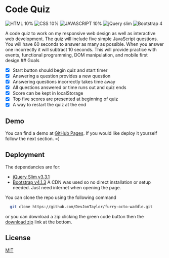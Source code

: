 # Code Quiz
![HTML 10%](https://img.shields.io/badge/HTML-10%25-green?style=plastic)
![CSS 10%](https://img.shields.io/badge/CSS-10%25-hotpink?style=plastic)
![JAVASCRIPT 10%](https://img.shields.io/badge/JavaScript-10%25-blue?style=plastic)
![jQuery slim](https://img.shields.io/badge/jQuery-v3.3.1-yellow?style=plastic)
![Bootstrap 4](https://img.shields.io/badge/Bootstrap-v4-purple?style=plastic)

A code quiz to work on my responsive web design as well as interactive web development.
The quiz will include five simple JavaScript questions.  You will have 60 seconds to
answer as many as possible.  When you answer one incorrectly it will subtract 10 seconds.
This will provide practice with events, functional programming, DOM manipulation, and
mobile first design.## Goals

- [X]  Start button should begin quiz and start timer
- [X]  Answering a question provides a new question
- [X]  Answering questions incorrectly takes time away
- [X]  All questions answered or time runs out and quiz ends
- [X]  Score can be kept in localStorage
- [X]  Top five scores are presented at beginning of quiz
- [X]  A way to restart the quiz at the end
## Demo

You can find a demo at [GitHub Pages](https://devjontaylor.github.io/furry-octo-waddle/).
If you would like deploy it yourself follow the next section.  =)


## Deployment

The dependancies are for:
- [jQuery Slim v3.3.1](https://jquery.com/)
- [Bootstrap v4.1.3](https://getbootstrap.com/docs/4.6/getting-started/introduction/)
  A CDN was used so no direct installation or setup needed.  Just need internet when
  opening the page.

You can clone the repo using the following command
```bash
  git clone https://github.com/DevJonTaylor/furry-octo-waddle.git
```

or you can download a zip clicking the green code button then the [download zip](https://github.com/DevJonTaylor/furry-octo-waddle/archive/refs/heads/main.zip)
link at the bottom.


## License

[MIT](https://choosealicense.com/licenses/mit/)

